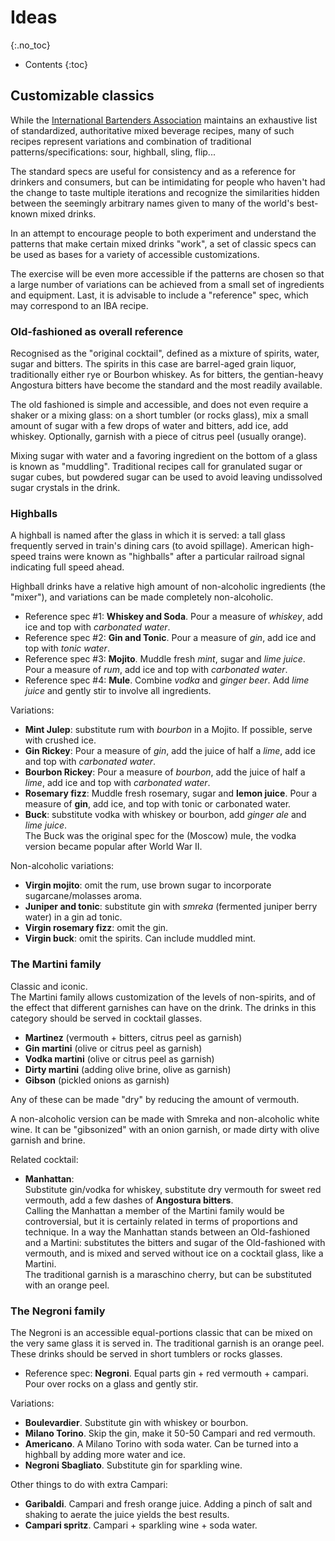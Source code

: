 # Ideas
{:.no_toc}

* Contents
{:toc}

## Customizable classics
While the [International Bartenders Association](https://iba-world.com) maintains an exhaustive list of standardized, authoritative mixed beverage recipes, many of such recipes represent variations and combination of traditional patterns/specifications: sour, highball, sling, flip...

The standard specs are useful for consistency and as a reference for drinkers and consumers, but can be intimidating for people who haven't had the change to taste multiple iterations and recognize the similarities hidden between the seemingly arbitrary names given to many of the world's best-known mixed drinks.

In an attempt to encourage people to both experiment and understand the patterns that make certain mixed drinks "work", a set of classic specs can be used as bases for a variety of accessible customizations.

The exercise will be even more accessible if the patterns are chosen so that a large number of variations can be achieved from a small set of ingredients and equipment. Last, it is advisable to include a "reference" spec, which may correspond to an IBA recipe.

### Old-fashioned as overall reference
Recognised as the "original cocktail", defined as a mixture of spirits, water, sugar and bitters. The spirits in this case are barrel-aged grain liquor, traditionally either rye or Bourbon whiskey. As for bitters, the gentian-heavy Angostura bitters have become the standard and the most readily available.

The old fashioned is simple and accessible, and does not even require a shaker or a mixing glass: on a short tumbler (or rocks glass), mix a small amount of sugar with a few drops of water and bitters, add ice, add whiskey. Optionally, garnish with a piece of citrus peel (usually orange).

Mixing sugar with water and a favoring ingredient on the bottom of a glass is known as "muddling". Traditional recipes call for granulated sugar or sugar cubes, but powdered sugar can be used to avoid leaving undissolved sugar crystals in the drink. 

### Highballs
A highball is named after the glass in which it is served: a tall glass frequently served in train's dining cars (to avoid spillage). American high-speed trains were known as "highballs" after a particular railroad signal indicating full speed ahead.

Highball drinks have a relative high amount of non-alcoholic ingredients (the "mixer"), and variations can be made completely non-alcoholic.

- Reference spec #1: **Whiskey and Soda**. Pour a measure of *whiskey*, add ice and top with *carbonated water*.
- Reference spec #2: **Gin and Tonic**. Pour a measure of *gin*, add ice and top with *tonic water*.
- Reference spec #3: **Mojito**. Muddle fresh *mint*, sugar and *lime juice*. Pour a measure of *rum*, add ice and top with *carbonated water*.
- Reference spec #4: **Mule**. Combine *vodka* and *ginger beer*. Add *lime juice* and gently stir to involve all ingredients.

Variations:
  - **Mint Julep**: substitute rum with *bourbon* in a Mojito. If possible, serve with crushed ice.
  - **Gin Rickey**: Pour a measure of *gin*, add the juice of half a *lime*, add ice and top with *carbonated water*.
  - **Bourbon Rickey**: Pour a measure of *bourbon*, add the juice of half a *lime*, add ice and top with *carbonated water*.
  - **Rosemary fizz**: Muddle fresh rosemary, sugar and **lemon juice**. Pour a measure of **gin**, add ice, and top with tonic or carbonated water.
  - **Buck**: substitute vodka with whiskey or bourbon, add *ginger ale* and *lime juice*.  
    The Buck was the original spec for the (Moscow) mule, the vodka version became popular after World War II. 

Non-alcoholic variations:
  - **Virgin mojito**: omit the rum, use brown sugar to incorporate sugarcane/molasses aroma.
  - **Juniper and tonic**: substitute gin with *smreka* (fermented juniper berry water) in a gin ad tonic.
  - **Virgin rosemary fizz**: omit the gin.
  - **Virgin buck**: omit the spirits. Can include muddled mint.

### The Martini family
Classic and iconic.  
The Martini family allows customization of the levels of non-spirits, and of the effect that different garnishes can have on the drink. 
The drinks in this category should be served in cocktail glasses.

- **Martinez** (vermouth + bitters, citrus peel as garnish)
- **Gin martini** (olive or citrus peel as garnish)
- **Vodka martini** (olive or citrus peel as garnish)
- **Dirty martini** (adding olive brine, olive as garnish)
- **Gibson** (pickled onions as garnish)

Any of these can be made "dry" by reducing the amount of vermouth.

A non-alcoholic version can be made with Smreka and non-alcoholic white wine.
It can be "gibsonized" with an onion garnish, or made dirty with olive garnish and brine.

Related cocktail:
- **Manhattan**:  
  Substitute gin/vodka for whiskey, substitute dry vermouth for sweet red vermouth, add a few dashes of **Angostura bitters**.  
  Calling the Manhattan a member of the Martini family would be controversial, but it is certainly related in terms of proportions and technique. In a way the Manhattan stands between an Old-fashioned and a Martini: substitutes the bitters and sugar of the Old-fashioned with vermouth, and is mixed and served without ice on a cocktail glass, like a Martini.  
  The traditional garnish is a maraschino cherry, but can be substituted with an orange peel.

### The Negroni family
The Negroni is an accessible equal-portions classic that can be mixed on the very same glass it is served in.
The traditional garnish is an orange peel. These drinks should be served in short tumblers or rocks glasses.

- Reference spec: **Negroni**. Equal parts gin + red vermouth + campari. Pour over rocks on a glass and gently stir.

Variations:
- **Boulevardier**. Substitute gin with whiskey or bourbon.
- **Milano Torino**. Skip the gin, make it 50-50 Campari and red vermouth.
- **Americano**. A Milano Torino with soda water. Can be turned into a highball by adding more water and ice.
- **Negroni Sbagliato**. Substitute gin for sparkling wine.

Other things to do with extra Campari:
- **Garibaldi**. Campari and fresh orange juice. Adding a pinch of salt and shaking to aerate the juice yields the best results.
- **Campari spritz**. Campari + sparkling wine + soda water.

